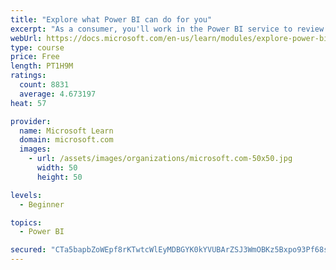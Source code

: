 ```yaml
---
title: "Explore what Power BI can do for you"
excerpt: "As a consumer, you'll work in the Power BI service to review and interact with content that has been shared with you. This module provides the foundational information that you need to work effectively in the Power BI service."
webUrl: https://docs.microsoft.com/en-us/learn/modules/explore-power-bi-service/
type: course
price: Free
length: PT1H9M
ratings:
  count: 8831
  average: 4.673197
heat: 57

provider:
  name: Microsoft Learn
  domain: microsoft.com
  images:
    - url: /assets/images/organizations/microsoft.com-50x50.jpg
      width: 50
      height: 50

levels:
  - Beginner

topics:
  - Power BI

secured: "CTa5bapbZoWEpf8rKTwtcWlEyMDBGYK0kYVUBArZSJ3WmOBKz5Bxpo93Pf68s/4Mr6rrQpe7lsU6RZ/Wp1GGTwzV96zuOCs0HOhBmJaqagxt3DIikF4iLGewJgQmWIdU4lVoMSy8c7a8+pzBkpG2nDIuzKLSXgjl43sNn0JVAg7bX8QzIgqAZNcAnvpAmGOozHUqscFh5njGyn2nYdLnlxW5A9wHwXWR0CBMTSVjitz2CqXiSgDajV5pv1dIDvTKQ3su+5OmJn+4ykEndD/sdsD7TlLho5lgWWRr662lP3p5U9WLwwKCt4OXEz5pLcUH60znULdji0x4Xj6duOrFS0vPNOKPy3OLCvAaaLeIt/Vmw+RFmznph0IVy+COhZeiwhZRQAcyx+eqjknNmxRitPEt1UK4G4LT5NXs7ITJKhM=;URJq0WUa7hA2tOLCTufbTg=="
---
```



